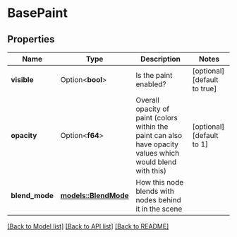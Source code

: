 # BasePaint

## Properties

Name | Type | Description | Notes
------------ | ------------- | ------------- | -------------
**visible** | Option<**bool**> | Is the paint enabled? | [optional][default to true]
**opacity** | Option<**f64**> | Overall opacity of paint (colors within the paint can also have opacity values which would blend with this) | [optional][default to 1]
**blend_mode** | [**models::BlendMode**](BlendMode.md) | How this node blends with nodes behind it in the scene | 

[[Back to Model list]](../README.md#documentation-for-models) [[Back to API list]](../README.md#documentation-for-api-endpoints) [[Back to README]](../README.md)



